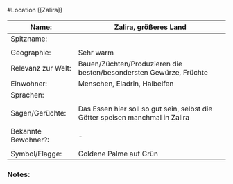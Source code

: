 #Location [[Zalira]]

| Name:               | Zalira, größeres Land                                                         |
| ------------------- | ----------------------------------------------------------------------------- |
| Spitzname:          |                                                                               |
|                     |                                                                               |
| Geographie:         | Sehr warm                                                                     |
| Relevanz zur Welt:  | Bauen/Züchten/Produzieren die besten/besondersten Gewürze, Früchte            |
| Einwohner:          | Menschen, Eladrin, Halbelfen                                                  |
| Sprachen:           |                                                                               |
|                     |                                                                               |
| Sagen/Gerüchte:     | Das Essen hier soll so gut sein, selbst die Götter speisen manchmal in Zalira |
|                     |                                                                               |
| Bekannte Bewohner?: | -                                                                             |
|                     |                                                                               |
| Symbol/Flagge:      | Goldene Palme auf Grün                                                        |
### Notes:


